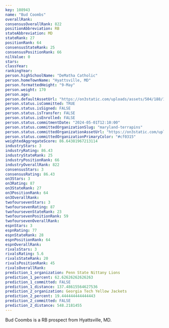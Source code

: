 ```yaml
---
key: 108943
name: "Bud Coombs"
overallRank: 
consensusOverallRank: 822
positionAbbreviation: RB
stateAbbreviation: MD
stateRank: 27
positionRank: 64
consensusStateRank: 25
consensusPositionRank: 66
nilValue: 0
stars: 
classYear: 
rankingYear: 
person.highSchoolName: "DeMatha Catholic"
person.homeTownName: "Hyattsville, MD"
person.formattedHeight: "9-May"
person.weight: 170
person.age: 
person.defaultAssetUrl: "https://on3static.com/uploads/assets/504/188/188504.png"
person.status.isCommitted: TRUE
person.status.isSigned: FALSE
person.status.isTransfer: FALSE
person.status.isEnrolled: FALSE
person.status.commitmentDate: "2024-05-01T12:10:00"
person.status.committedOrganizationSlug: "maryland-terrapins"
person.status.committedOrganizationAssetUrl: "https://on3static.com/uploads/assets/411/179/179411.svg"
person.status.committedOrganizationPrimaryColor: "#cf0315"
weightedAggregateScore: 86.64381967213114
industryStars: 3
industryRating: 86.43
industryStateRank: 25
industryPositionRank: 66
industryOverallRank: 822
consensusStars: 3
consensusRating: 86.43
on3Stars: 3
on3Rating: 87
on3StateRank: 27
on3PositionRank: 64
on3OverallRank: 
twofoursevenStars: 3
twofoursevenRating: 87
twofoursevenStateRank: 23
twofoursevenPositionRank: 59
twofoursevenOverallRank: 
espnStars: 3
espnRating: 77
espnStateRank: 28
espnPositionRank: 64
espnOverallRank: 
rivalsStars: 3
rivalsRating: 5.6
rivalsStateRank: 20
rivalsPositionRank: 45
rivalsOverallRank: 
prediction_1_organization: Penn State Nittany Lions
prediction_1_percent: 62.62626262626263
prediction_1_committed: FALSE
prediction_1_distance: 137.48615564627536
prediction_2_organization: Georgia Tech Yellow Jackets
prediction_2_percent: 19.444444444444443
prediction_2_committed: FALSE
prediction_2_distance: 548.2181455
---
```

Bud Coombs is a RB prospect from Hyattsville, MD.